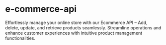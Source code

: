 # e-commerce-api
Effortlessly manage your online store with our Ecommerce API – Add, delete, update, and retrieve products seamlessly. Streamline operations and enhance customer experiences with intuitive product management functionalities.

